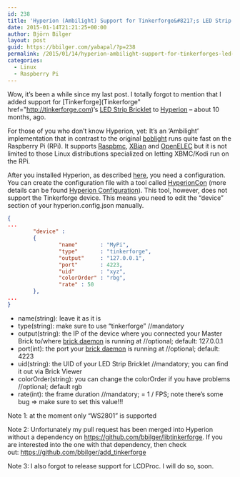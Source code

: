 ```yaml
---
id: 238
title: 'Hyperion (Ambilight) Support for Tinkerforge&#8217;s LED Strip Bricklet'
date: 2015-01-14T21:21:25+00:00
author: Björn Bilger
layout: post
guid: https://bbilger.com/yabapal/?p=238
permalink: /2015/01/14/hyperion-ambilight-support-for-tinkerforges-led-strip-bricklet/
categories:
  - Linux
  - Raspberry Pi
---
```

Wow, it&#8217;s been a while since my last post. I totally forgot to mention that I added support for [Tinkerforge](Tinkerforge" href="http://tinkerforge.com)&#8216;s [LED Strip Bricklet](http://tinkerforge.com/doc/Hardware/Bricklets/LED_Strip.html) to [Hyperion](https://github.com/tvdzwan/hyperion) &#8211; about 10 months, ago.

For those of you who don&#8217;t know Hyperion, yet: It&#8217;s an &#8216;Ambilight&#8217; implementation that in contrast to the original [boblight](https://code.google.com/p/boblight/) runs quite fast on the Raspberry Pi (RPi). It supports [Raspbmc](http://raspbmc.com/), [XBian](http://xbian.org/) and [OpenELEC](http://openelec.tv/) but it is not limited to those Linux distributions specialized on letting XBMC/Kodi run on the RPi.

After you installed Hyperion, as described [here](https://github.com/tvdzwan/hyperion/wiki/installation), you need a configuration. You can create the configuration file with a tool called [HyperionCon](https://raw.github.com/tvdzwan/hypercon/master/deploy/HyperCon.jar) (more details can be found [Hyperion Configuration](https://github.com/tvdzwan/hyperion/wiki/configuration)). This tool, however, does not support the Tinkerforge device. This means you need to edit the &#8220;device&#8221; section of your hyperion.config.json manually.

<!--more-->

``` json
{
...
        "device" :
        {
                "name"       : "MyPi",
                "type"       : "tinkerforge",
                "output"     : "127.0.0.1",
                "port"       : 4223,
                "uid"        : "xyz",
                "colorOrder" : "rbg",
                "rate" : 50
        },
...
}
```

  * name(string): leave it as it is
  * type(string): make sure to use &#8220;tinkerforge&#8221; //mandatory
  * output(string): the IP of the device where you connected your Master Brick to/where [brick daemon](http://www.tinkerforge.com/doc/Software/Brickd.html) is running at //optional; default: 127.0.0.1
  * port(int): the port your [brick daemon](http://www.tinkerforge.com/doc/Software/Brickd.html) is running at //optional; default: 4223
  * uid(string): the UID of your LED Strip Bricklet //mandatory; you can find it out via Brick Viewer
  * colorOrder(string): you can change the colorOrder if you have problems //optional; default rgb
  * rate(int): the frame duration //mandatory; <frame duration>= 1 / FPS; note there&#8217;s some bug => make sure to set this value!!!

Note 1: at the moment only &#8220;WS2801&#8221; is supported

Note 2: Unfortunately my pull request has been merged into Hyperion without a dependency on <https://github.com/bbilger/libtinkerforge>. If you are interested into the one with that dependency, then check out: <https://github.com/bbilger/add_tinkerforge>

Note 3: I also forgot to release support for LCDProc. I will do so, soon.